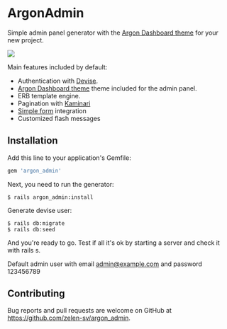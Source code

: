 # ArgonAdmin

Simple admin panel generator with the [Argon Dashboard theme](https://github.com/creativetimofficial/argon-dashboard) for your new project.

![](https://i.ibb.co/DGHc4Q0/argon-dashboard.jpg)

Main features included by default:

- Authentication with [Devise](https://github.com/plataformatec/devise).
- [Argon Dashboard theme](https://github.com/creativetimofficial/argon-dashboard) theme included for the admin panel.
- ERB template engine.
- Pagination with [Kaminari](https://github.com/kaminari/kaminari)
- [Simple form](https://github.com/plataformatec/simple_form) integration
- Сustomized flash messages

## Installation

Add this line to your application's Gemfile:

```ruby
gem 'argon_admin'
```

Next, you need to run the generator:

    $ rails argon_admin:install
    
Generate devise user:

    $ rails db:migrate
    $ rails db:seed
    
And you're ready to go. Test if all it's ok by starting a server and check it with rails s.

Default admin user with email admin@example.com and password 123456789

## Contributing

Bug reports and pull requests are welcome on GitHub at https://github.com/zelen-sv/argon_admin.
